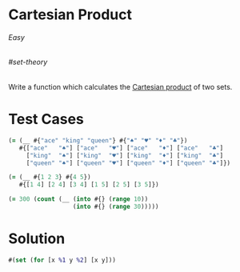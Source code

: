 # Cartesian Product

###### Easy
###### #set-theory

Write a function which calculates the [Cartesian product](http://en.wikipedia.org/wiki/Cartesian_product) of two sets.

# Test Cases
```clojure
(= (__ #{"ace" "king" "queen"} #{"♠" "♥" "♦" "♣"})
   #{["ace"   "♠"] ["ace"   "♥"] ["ace"   "♦"] ["ace"   "♣"]
     ["king"  "♠"] ["king"  "♥"] ["king"  "♦"] ["king"  "♣"]
     ["queen" "♠"] ["queen" "♥"] ["queen" "♦"] ["queen" "♣"]})
```
```clojure
(= (__ #{1 2 3} #{4 5})
   #{[1 4] [2 4] [3 4] [1 5] [2 5] [3 5]})
```
```clojure
(= 300 (count (__ (into #{} (range 10))
                  (into #{} (range 30)))))
```

# Solution
```clojure
#(set (for [x %1 y %2] [x y]))
```
